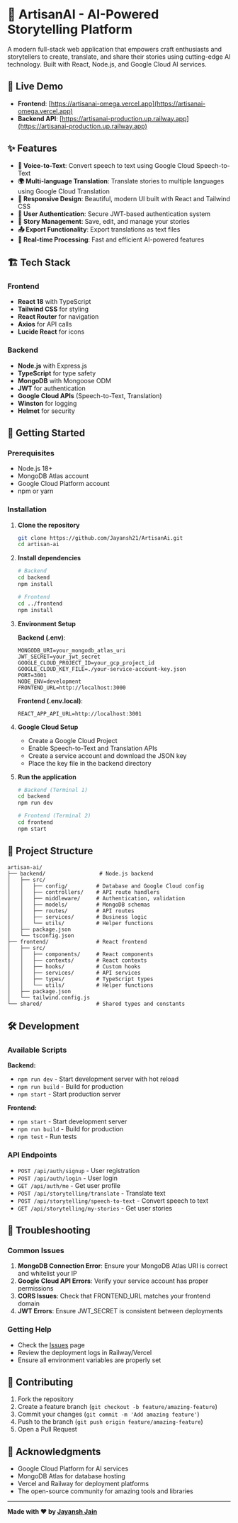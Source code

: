 # 🎨 ArtisanAI - AI-Powered Storytelling Platform

A modern full-stack web application that empowers craft enthusiasts and storytellers to create, translate, and share their stories using cutting-edge AI technology. Built with React, Node.js, and Google Cloud AI services.

## 🔗 Live Demo

- **Frontend**: [https://artisanai-omega.vercel.app](https://artisanai-omega.vercel.app)
- **Backend API**: [https://artisanai-production.up.railway.app](https://artisanai-production.up.railway.app)

## ✨ Features

- **🎤 Voice-to-Text**: Convert speech to text using Google Cloud Speech-to-Text
- **🌍 Multi-language Translation**: Translate stories to multiple languages using Google Cloud Translation
- **📱 Responsive Design**: Beautiful, modern UI built with React and Tailwind CSS
- **🔐 User Authentication**: Secure JWT-based authentication system
- **💾 Story Management**: Save, edit, and manage your stories
- **📤 Export Functionality**: Export translations as text files
- **🎯 Real-time Processing**: Fast and efficient AI-powered features

## 🏗️ Tech Stack

### Frontend
- **React 18** with TypeScript
- **Tailwind CSS** for styling
- **React Router** for navigation
- **Axios** for API calls
- **Lucide React** for icons

### Backend
- **Node.js** with Express.js
- **TypeScript** for type safety
- **MongoDB** with Mongoose ODM
- **JWT** for authentication
- **Google Cloud APIs** (Speech-to-Text, Translation)
- **Winston** for logging
- **Helmet** for security

## 🚀 Getting Started

### Prerequisites
- Node.js 18+ 
- MongoDB Atlas account
- Google Cloud Platform account
- npm or yarn

### Installation

1. **Clone the repository**
   ```bash
   git clone https://github.com/Jayansh21/ArtisanAi.git
   cd artisan-ai
   ```

2. **Install dependencies**
   ```bash
   # Backend
   cd backend
   npm install
   
   # Frontend
   cd ../frontend
   npm install
   ```

3. **Environment Setup**
   
   **Backend (.env)**:
   ```env
   MONGODB_URI=your_mongodb_atlas_uri
   JWT_SECRET=your_jwt_secret
   GOOGLE_CLOUD_PROJECT_ID=your_gcp_project_id
   GOOGLE_CLOUD_KEY_FILE=./your-service-account-key.json
   PORT=3001
   NODE_ENV=development
   FRONTEND_URL=http://localhost:3000
   ```

   **Frontend (.env.local)**:
   ```env
   REACT_APP_API_URL=http://localhost:3001
   ```

4. **Google Cloud Setup**
   - Create a Google Cloud Project
   - Enable Speech-to-Text and Translation APIs
   - Create a service account and download the JSON key
   - Place the key file in the backend directory

5. **Run the application**
   ```bash
   # Backend (Terminal 1)
   cd backend
   npm run dev
   
   # Frontend (Terminal 2)
   cd frontend
   npm start
   ```


## 📁 Project Structure

```
artisan-ai/
├── backend/                 # Node.js backend
│   ├── src/
│   │   ├── config/         # Database and Google Cloud config
│   │   ├── controllers/    # API route handlers
│   │   ├── middleware/     # Authentication, validation
│   │   ├── models/         # MongoDB schemas
│   │   ├── routes/         # API routes
│   │   ├── services/       # Business logic
│   │   └── utils/          # Helper functions
│   ├── package.json
│   └── tsconfig.json
├── frontend/               # React frontend
│   ├── src/
│   │   ├── components/     # React components
│   │   ├── contexts/       # React contexts
│   │   ├── hooks/          # Custom hooks
│   │   ├── services/       # API services
│   │   ├── types/          # TypeScript types
│   │   └── utils/          # Helper functions
│   ├── package.json
│   └── tailwind.config.js
└── shared/                 # Shared types and constants
```

## 🛠️ Development

### Available Scripts

**Backend:**
- `npm run dev` - Start development server with hot reload
- `npm run build` - Build for production
- `npm start` - Start production server

**Frontend:**
- `npm start` - Start development server
- `npm run build` - Build for production
- `npm test` - Run tests

### API Endpoints

- `POST /api/auth/signup` - User registration
- `POST /api/auth/login` - User login
- `GET /api/auth/me` - Get user profile
- `POST /api/storytelling/translate` - Translate text
- `POST /api/storytelling/speech-to-text` - Convert speech to text
- `GET /api/storytelling/my-stories` - Get user stories

## 🐛 Troubleshooting

### Common Issues

1. **MongoDB Connection Error**: Ensure your MongoDB Atlas URI is correct and whitelist your IP
2. **Google Cloud API Errors**: Verify your service account has proper permissions
3. **CORS Issues**: Check that FRONTEND_URL matches your frontend domain
4. **JWT Errors**: Ensure JWT_SECRET is consistent between deployments

### Getting Help

- Check the [Issues](https://github.com/Jayansh21/ArtisanAi/issues) page
- Review the deployment logs in Railway/Vercel
- Ensure all environment variables are properly set

## 🤝 Contributing

1. Fork the repository
2. Create a feature branch (`git checkout -b feature/amazing-feature`)
3. Commit your changes (`git commit -m 'Add amazing feature'`)
4. Push to the branch (`git push origin feature/amazing-feature`)
5. Open a Pull Request


## 🙏 Acknowledgments

- Google Cloud Platform for AI services
- MongoDB Atlas for database hosting
- Vercel and Railway for deployment platforms
- The open-source community for amazing tools and libraries

---

**Made with ❤️ by [Jayansh Jain](https://github.com/Jayansh21)**
